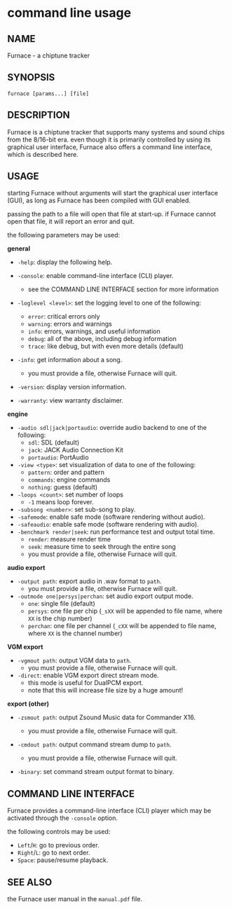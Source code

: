 # command line usage

## NAME

Furnace - a chiptune tracker

## SYNOPSIS

`furnace [params...] [file]`

## DESCRIPTION

Furnace is a chiptune tracker that supports many systems and sound chips from the 8/16-bit era.
even though it is primarily controlled by using its graphical user interface, Furnace also offers a command line interface, which is described here.

## USAGE

starting Furnace without arguments will start the graphical user interface (GUI), as long as Furnace has been compiled with GUI enabled.

passing the path to a file will open that file at start-up. if Furnace cannot open that file, it will report an error and quit.

the following parameters may be used:

**general**

- `-help`: display the following help.
- `-console`: enable command-line interface (CLI) player.
  - see the COMMAND LINE INTERFACE section for more information
- `-loglevel <level>`: set the logging level to one of the following:
  - `error`: critical errors only
  - `warning`: errors and warnings
  - `info`: errors, warnings, and useful information
  - `debug`: all of the above, including debug information
  - `trace`: like debug, but with even more details (default)

- `-info`: get information about a song.
  - you must provide a file, otherwise Furnace will quit.

- `-version`: display version information.
- `-warranty`: view warranty disclaimer.

**engine**

- `-audio sdl|jack|portaudio`: override audio backend to one of the following:
  - `sdl`: SDL (default)
  - `jack`: JACK Audio Connection Kit
  - `portaudio`: PortAudio
- `-view <type>`: set visualization of data to one of the following:
  - `pattern`: order and pattern
  - `commands`: engine commands
  - `nothing`: guess (default)
- `-loops <count>`: set number of loops
  - `-1` means loop forever.
- `-subsong <number>`: set sub-song to play.
- `-safemode`: enable safe mode (software rendering without audio).
- `-safeaudio`: enable safe mode (software rendering with audio).
- `-benchmark render|seek`: run performance test and output total time.
  - `render`: measure render time
  - `seek`: measure time to seek through the entire song
  - you must provide a file, otherwise Furnace will quit.

**audio export**

- `-output path`: export audio in .wav format to `path`.
  - you must provide a file, otherwise Furnace will quit.
- `-outmode one|persys|perchan`: set audio export output mode.
  - `one`: single file (default)
  - `persys`: one file per chip (`_sXX` will be appended to file name, where `XX` is the chip number)
  - `perchan`: one file per channel (`_cXX` will be appended to file name, where `XX` is the channel number)

**VGM export**

- `-vgmout path`: output VGM data to `path`.
  - you must provide a file, otherwise Furnace will quit.
- `-direct`: enable VGM export direct stream mode.
  - this mode is useful for DualPCM export.
  - note that this will increase file size by a huge amount!

**export (other)**

- `-zsmout path`: output Zsound Music data for Commander X16.
  - you must provide a file, otherwise Furnace will quit.

- `-cmdout path`: output command stream dump to `path`.
  - you must provide a file, otherwise Furnace will quit.
- `-binary`: set command stream output format to binary.

## COMMAND LINE INTERFACE

Furnace provides a command-line interface (CLI) player which may be activated through the `-console` option.

the following controls may be used:

- `Left`/`H`: go to previous order.
- `Right`/`L`: go to next order.
- `Space`: pause/resume playback.

## SEE ALSO

the Furnace user manual in the `manual.pdf` file.
